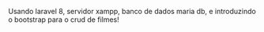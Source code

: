 Usando laravel 8, servidor xampp, banco de dados maria db, e introduzindo o bootstrap para o crud de filmes!
